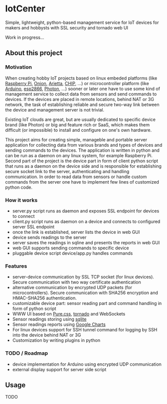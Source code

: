 # IotCenter

Simple, lightweight, python-based management service for IoT devices for makers and hobbysts with SSL security and tornado web UI

Work in progress...

## About this project

### Motivation

When creating hobby IoT projects based on linux embeded platforms (like [Raspberry Pi](https://www.raspberrypi.org/), [Onion](https://onion.io/), [Arietta](http://www.acmesystems.it/arietta), [CHIP](https://getchip.com/), ...) or microcontroller platform (like [Arduino](https://www.arduino.cc/), [esp2866](http://www.esp8266.com/), [Photon](https://www.particle.io/), ...) sooner or later one have to use some kind of management service to collect data from sensors and send commands to devices. If the devices are placed in remote locations, behind NAT or 3G network, the task of establishing reliable and secure two-way link between the device and management server is not trivial. 

Existing IoT clouds are great, but are usually dedicated to specific device brand (like Photon) or big and feature rich or SaaS, which makes them difficult (or impossible) to install and configure on one's own hardware.

This project aims for creating simple, manageble and portable server application for collecting data from various brands and types of devices and sending commands to the devices. The application is written in python and can be run as a daemon on any linux system, for example Raspberry Pi. Second part of the project is the device part in form of client python script that runs as a daemon on the device side and is responsible for establishing secure socket link to the server, authenticating and handling communication. In order to read data from sensors or handle custom commands from the server one have to implement few lines of customized python code.

### How it works
 - server.py script runs as daemon and exposes SSL endpoint for devices to connect
 - client.py script runs as daemon on a device and connects to configured server SSL endpoint
 - once the link is established, server lists the device in web GUI
 - device sends readings to the server
 - server saves the readings in sqline and presents the reports in web GUI
 - web GUI supports sending commands to specific device
 - pluggable device script device/app.py handles commands
 
### Features
 - server-device communication by SSL TCP socket (for linux devices). Secure communication with two way certificate authentication
 - alternative communication by encrypted UDP packets (for microcontrollers). Secure communication with SHA256 encryption and HMAC-SHA256 authentication.
 - customizable device part: sensor reading part and command handling in form of python script
 - WWW UI based on [Pure.css](http://purecss.io/), [tornado](http://www.tornadoweb.org/en/stable/) and WebSockets
 - Sensor readings storing using [sqlite](https://sqlite.org/)
 - Sensor readings reports using [Google Charts](https://developers.google.com/chart/)
 - For linux devices support for SSH tunnel command for logging by SSH into the device behind NAT or 3G
 - Customization by writing plugins in python

### TODO / Roadmap
 - device implementation for Arduino using encrypted UDP communication
 - external display support for server side script

## Usage
 
 TODO
